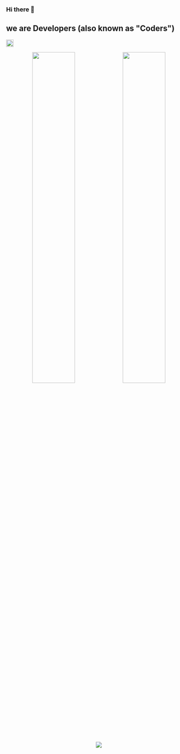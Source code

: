 ### Hi there 👋 
## we are Developers (also known as "Coders")


<p align="left">
    <a href="https://github.com/FiverrWork">
        <img height="20" src="https://img.shields.io/github/followers/FiverrWork?label=follow&logo=github&style=flat" />
    </a> 
</p>

<p align="center">
  <img width="48%" src="https://github-readme-stats.vercel.app/api?username=FiverrWork&count_private=true&show_icons=true&theme=vue-dark&hide_border=true" />
  <img width="48%" src="https://github-readme-streak-stats.herokuapp.com?user=FiverrWork&theme=vue-dark&hide_border=true" />
  <img align="center" src="https://github-readme-stats.vercel.app/api/top-langs/?username=FiverrWork&layout=compact&&count_private=true&theme=vue-dark&hide_border=true" />
  
</p>
